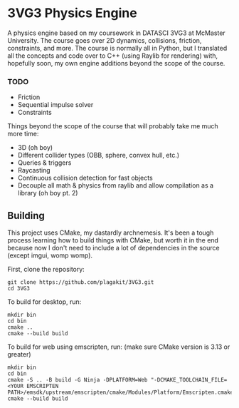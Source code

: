 # 3VG3 Physics Engine

A physics engine based on my coursework in DATASCI 3VG3 at McMaster University. 
The course goes over 2D dynamics, collisions, friction, constraints, and more. The course is
normally all in Python, but I translated all the concepts and code over to C++ (using Raylib
for rendering) with, hopefully soon, my own engine additions beyond the scope of the course.

### TODO
- Friction
- Sequential impulse solver
- Constraints

Things beyond the scope of the course that will probably take me much more time:
- 3D (oh boy)
- Different collider types (OBB, sphere, convex hull, etc.)
- Queries & triggers
- Raycasting
- Continuous collision detection for fast objects
- Decouple all math & physics from raylib and allow compilation as a library (oh boy pt. 2)


## Building

This project uses CMake, my dastardly archnemesis. It's been a tough process learning how
to build things with CMake, but worth it in the end because now I don't need to
include a lot of dependencies in the source (except imgui, womp womp).

First, clone the repository:
```
git clone https://github.com/plagakit/3VG3.git
cd 3VG3
```

To build for desktop, run:
```
mkdir bin
cd bin
cmake ..
cmake --build build
```

To build for web using emscripten, run: (make sure CMake version is 3.13 or greater)
```
mkdir bin
cd bin
cmake -S .. -B build -G Ninja -DPLATFORM=Web "-DCMAKE_TOOLCHAIN_FILE=<YOUR EMSCRIPTEN PATH>/emsdk/upstream/emscripten/cmake/Modules/Platform/Emscripten.cmake"
cmake --build build
```
